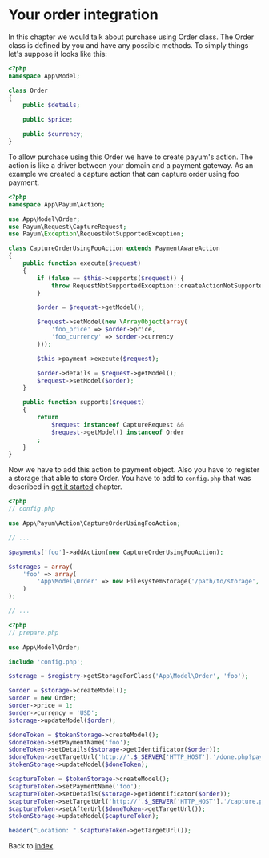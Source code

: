 # Your order integration

In this chapter we would talk about purchase using Order class.
The Order class is defined by you and have any possible methods.
To simply things let's suppose it looks like this:

```php
<?php
namespace App\Model;

class Order
{
    public $details;

    public $price;

    public $currency;
}
```

To allow purchase using this Order we have to create payum's action.
The action is like a driver between your domain and a payment gateway.
As an example we created a capture action that can capture order using foo payment.

```php
<?php
namespace App\Payum\Action;

use App\Model\Order;
use Payum\Request\CaptureRequest;
use Payum\Exception\RequestNotSupportedException;

class CaptureOrderUsingFooAction extends PaymentAwareAction
{
    public function execute($request)
    {
        if (false == $this->supports($request)) {
            throw RequestNotSupportedException::createActionNotSupported($this, $request);
        }

        $order = $request->getModel();

        $request->setModel(new \ArrayObject(array(
            'foo_price' => $order->price,
            'foo_currency' => $order->currency
        )));

        $this->payment->execute($request);

        $order->details = $request->getModel();
        $request->setModel($order);
    }

    public function supports($request)
    {
        return
            $request instanceof CaptureRequest &&
            $request->getModel() instanceof Order
        ;
    }
}
```

Now we have to add this action to payment object. Also you have to register a storage that able to store Order.
You have to add to `config.php` that was described in [get it started](get-it-started.md) chapter.

```php
<?php
// config.php

use App\Payum\Action\CaptureOrderUsingFooAction;

// ...

$payments['foo']->addAction(new CaptureOrderUsingFooAction);

$storages = array(
    'foo' => array(
        'App\Model\Order' => new FilesystemStorage('/path/to/storage', 'App\Model\Order')
    )
);

// ...
```

```php
<?php
// prepare.php

use App\Model\Order;

include 'config.php';

$storage = $registry->getStorageForClass('App\Model\Order', 'foo');

$order = $storage->createModel();
$order = new Order;
$order->price = 1;
$order->currency = 'USD';
$storage->updateModel($order);

$doneToken = $tokenStorage->createModel();
$doneToken->setPaymentName('foo');
$doneToken->setDetails($storage->getIdentificator($order));
$doneToken->setTargetUrl('http://'.$_SERVER['HTTP_HOST'].'/done.php?payum_token='.$doneToken->getHash());
$tokenStorage->updateModel($doneToken);

$captureToken = $tokenStorage->createModel();
$captureToken->setPaymentName('foo');
$captureToken->setDetails($storage->getIdentificator($order));
$captureToken->setTargetUrl('http://'.$_SERVER['HTTP_HOST'].'/capture.php?payum_token='.$captureToken->getHash());
$captureToken->setAfterUrl($doneToken->getTargetUrl());
$tokenStorage->updateModel($captureToken);

header("Location: ".$captureToken->getTargetUrl());
```

Back to [index](index.md).